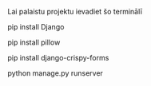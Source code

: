 Lai palaistu projektu ievadiet šo terminālī 

pip install Django

pip install pillow

pip install django-crispy-forms

python manage.py runserver

